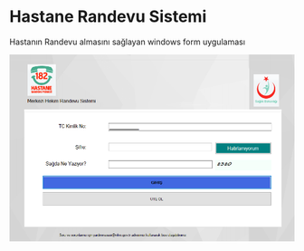 # Hastane Randevu Sistemi

Hastanın Randevu almasını sağlayan windows form uygulaması 

![LoginEkranı](https://github.com/eymel/HastaneRandevuSistemi/blob/master/ss/loginscreen.png)
